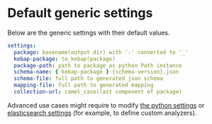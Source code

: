 # Default generic settings


Below are the generic settings with their default values.

```yaml
settings:
  package: basename(output dir) with '-' converted to '_'
  kebap-package: to_kebap(package)
  package-path: path to package as python Path instance
  schema-name: { kebap-package }-{schema-version}.json
  schema-file: full path to generated json schema
  mapping-file: full path to generated mapping
  collection-url: camel_case(last component of package)

```

Advanced use cases might require to modify [the python settings](model-python-settings.md) or
[elasticsearch settings](model-elasticsearch-settings.md) (for example, to define custom analyzers).
